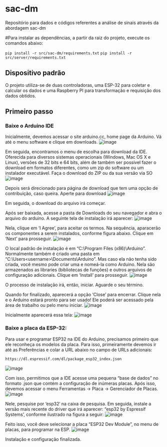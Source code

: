 # sac-dm
Repositório para dados e códigos referentes a análise de sinais através da abordagem sac-dm

#Para instalar as dependências, a partir da raiz do projeto, execute os comandos abaixo:

`pip install -r src/sac-dm/requirements.txt`
`pip install -r src/server/requirements.txt`


## Dispositivo padrão

O projeto utiliza-se de duas controladoras, uma ESP-32 para coletar e calcular os dados e uma Raspberry PI para transformação e requisição dos dados obtidos.


## Primeiro passo

### Baixe o Arduino IDE

Inicialmente, devemos acessar o site arduino.cc, home page da Arduino. Vá até o menu software e clique em downloads.
![image](https://github.com/user-attachments/assets/6e7eaa93-d62e-41f4-b61b-36b7cc1f2390)


Em seguida, encontramos o menu de escolha para download da IDE. Oferecida para diversos sistemas operacionais (Windows, Mac OS X e Linux), versões de 32 bits e 64 bits, além de também ser possível fazer o download em formatos diferentes, como um zip do software ou um instalador executável. Faça o download do ZIP ou da sua versão via SO
![image](https://github.com/user-attachments/assets/b8f18c00-ff2d-4db7-a2ea-25e085164e8a)

Depois será direcionado para página de download que tem uma opção de contribuição, caso queira.
Aperte para download
![image](https://github.com/user-attachments/assets/a348861e-2fd4-44e3-80fc-3430a6eeda08)

Em seguida, o download do arquivo irá começar.



Após ser baixada, acesse a pasta de Downloads do seu navegador e abra o arquivo do arduino. A seguinte tela de instalação irá aparecer:
![image](https://github.com/user-attachments/assets/68ab0c79-9db1-440d-bedf-fad26966a792)

Nela, clique em ‘I Agree’, para aceitar os termos. Na sequência, aparacerão os componentes a serem instalados, conforme figura abaixo. Clique em ‘Next’ para prosseguir.
![image](https://github.com/user-attachments/assets/4d89be5e-6913-4a25-91c1-b9da192c9c96)


O local padrão de instalação é em “C:\Program Files (x86)\Arduino”. Normalmente também é criado uma pasta em “C:\Users\<username>\Documents\Arduino”. Mas caso ela não tenha sido criada, você mesmo pode criar uma e nomeá-la como Arduino. Nela são armazenados as libraries (bibliotecas de funções) e outros arquivos de configuração adicionais. Clique em ‘Install’ para prosseguir.
![image](https://github.com/user-attachments/assets/f97d6d18-3d12-4ecd-bdc5-279fb778bd01)

O processo de instalação irá, então, iniciar. Aguarde o seu término.

Quando for finalizado, aparecerá a opção ‘Close’ para encerrar. Clique nela e o Arduino estará pronto para ser usado! Ele poderá ser acessado pela área de trabalho ou pelo menu iniciar.
![image](https://github.com/user-attachments/assets/33a0e06f-989e-4147-bbb6-f7ca8ca4f462)



Inicialmente aparecerá essa tela:
![image](https://github.com/user-attachments/assets/895380fd-1078-4443-bbd7-2edb43176c50)


### Baixe a placa da ESP-32: 
Para usar e programar ESP32 na IDE do Arduino, precisamos primeiro que ele reconheça os modelos da placa. Para isso, primeiramente devemos ir até as Preferências e colar a URL abaixo no campo de URLs adicionais:

    https://dl.espressif.com/dl/package_esp32_index.json
    
![image](https://github.com/user-attachments/assets/aa4ce7b8-111b-4458-96b1-a00340615cd8)


Com isso, permitimos que a IDE acesse uma pequena “base de dados” no formato .json que contém a configuração de inúmeras placas. Após isso, devemos acessar o menu Ferramentas -> Placa -> Gerenciador de Placas.
![image](https://github.com/user-attachments/assets/fa34752e-b82c-439e-8d4a-db89e236eb24)


Nele, pesquise por ‘esp32′ na caixa de pesquisa. Em seguida, instale a versão mais recente do driver que irá aparecer: “esp32 by Espressif Systems’, conforme ilustrado na figura a seguir:
![image](https://github.com/user-attachments/assets/b1ca1cd5-d284-410e-ae8e-09b5b6c4d383)


Feito isso, você deve selecionar a placa “ESP32 Dev Module”, no menu de placas, para programar na ESP.
![image](https://github.com/user-attachments/assets/8c88b1bd-05ce-4516-a3d2-808d1629d4ee)

Instalação e configuração finalizada.


